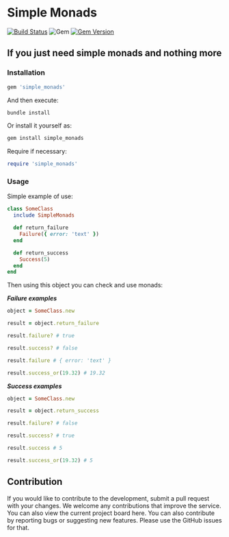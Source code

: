 # Simple Monads

[![Build Status](https://github.com/leonovk/simple_monads/actions/workflows/ruby.yml/badge.svg)](https://github.com/leonovk/simple_monads/actions/workflows/ruby.yml) ![Gem](https://img.shields.io/gem/dt/simple_monads) [![Gem Version](https://badge.fury.io/rb/simple_monads.svg)](https://badge.fury.io/rb/simple_monads)

## If you just need simple monads and nothing more

### Installation

```ruby
gem 'simple_monads'
```

And then execute:

```bash
bundle install
```

Or install it yourself as:

```bash
gem install simple_monads
```

Require if necessary:

```ruby
require 'simple_monads'
```

### Usage

Simple example of use:

```ruby
class SomeClass
  include SimpleMonads

  def return_failure
    Failure({ error: 'text' })
  end

  def return_success
    Success(5)
  end
end
```

Then using this object you can check and use monads:

***Failure examples***

```ruby
object = SomeClass.new

result = object.return_failure

result.failure? # true

result.success? # false

result.failure # { error: 'text' }

result.success_or(19.32) # 19.32
```

***Success examples***

```ruby
object = SomeClass.new

result = object.return_success

result.failure? # false

result.success? # true

result.success # 5

result.success_or(19.32) # 5
```

## Contribution

If you would like to contribute to the development, submit a pull request with your changes. We welcome any contributions that improve the service. You can also view the current project board here.  You can also contribute by reporting bugs or suggesting new features. Please use the GitHub issues for that.
